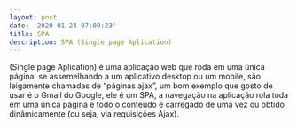 ```yaml
---
layout: post
date: '2020-01-24 07:09:23'
title: SPA
description: SPA (Single page Aplication)
---
```

(Single page Aplication) é uma aplicação web que roda em uma única página, se assemelhando a um aplicativo desktop ou um mobile, são leigamente chamadas de “páginas ajax”, um bom exemplo que gosto de usar é o Gmail do Google, ele é um SPA, a navegação na aplicação rola toda em uma única página e todo o conteúdo é carregado de uma vez ou obtido dinâmicamente (ou seja, via requisições Ajax).
